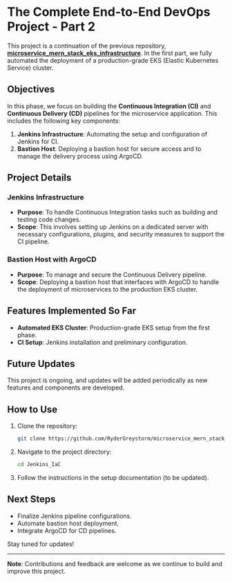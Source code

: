 
# The Complete End-to-End DevOps Project - Part 2

This project is a continuation of the previous repository, **[microservice_mern_stack_eks_infrastructure](https://github.com/RyderGreystorm/microservice_mern_stack_eks_infrastructure)**. In the first part, we fully automated the deployment of a production-grade EKS (Elastic Kubernetes Service) cluster. 

## Objectives

In this phase, we focus on building the **Continuous Integration (CI)** and **Continuous Delivery (CD)** pipelines for the microservice application. This includes the following key components:

1. **Jenkins Infrastructure**: Automating the setup and configuration of Jenkins for CI.  
2. **Bastion Host**: Deploying a bastion host for secure access and to manage the delivery process using ArgoCD.

## Project Details

### Jenkins Infrastructure
- **Purpose**: To handle Continuous Integration tasks such as building and testing code changes.  
- **Scope**: This involves setting up Jenkins on a dedicated server with necessary configurations, plugins, and security measures to support the CI pipeline.

### Bastion Host with ArgoCD
- **Purpose**: To manage and secure the Continuous Delivery pipeline.  
- **Scope**: Deploying a bastion host that interfaces with ArgoCD to handle the deployment of microservices to the production EKS cluster.  

## Features Implemented So Far
- **Automated EKS Cluster**: Production-grade EKS setup from the first phase.
- **CI Setup**: Jenkins installation and preliminary configuration.

## Future Updates
This project is ongoing, and updates will be added periodically as new features and components are developed.

## How to Use
1. Clone the repository:  
   ```bash
   git clone https://github.com/RyderGreystorm/microservice_mern_stack_eks_infrastructure
   ```
2. Navigate to the project directory:  
   ```bash
   cd Jenkins_IaC
   ```
3. Follow the instructions in the setup documentation (to be updated).

## Next Steps
- Finalize Jenkins pipeline configurations.
- Automate bastion host deployment.
- Integrate ArgoCD for CD pipelines.

Stay tuned for updates!

---

**Note**: Contributions and feedback are welcome as we continue to build and improve this project.
